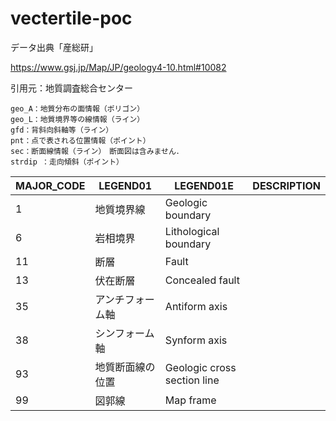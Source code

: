 # vectertile-poc

データ出典「産総研」

https://www.gsj.jp/Map/JP/geology4-10.html#10082

引用元：地質調査総合センター

```
geo_A：地質分布の面情報（ポリゴン）
geo_L：地質境界等の線情報（ライン）
gfd：背斜向斜軸等（ライン）
pnt：点で表される位置情報（ポイント）
sec：断面線情報（ライン）　断面図は含みません．
strdip ：走向傾斜（ポイント）
```

| MAJOR_CODE | LEGEND01         | LEGEND01E                   | DESCRIPTION |
| ---------- | ---------------- | --------------------------- | ----------- |
| 1          | 地質境界線       | Geologic boundary           |             |
| 6          | 岩相境界         | Lithological boundary       |             |
| 11         | 断層             | Fault                       |             |
| 13         | 伏在断層         | Concealed fault             |             |
| 35         | アンチフォーム軸 | Antiform axis               |             |
| 38         | シンフォーム軸   | Synform axis                |             |
| 93         | 地質断面線の位置 | Geologic cross section line |             |
| 99         | 図郭線           | Map frame                   |             |

